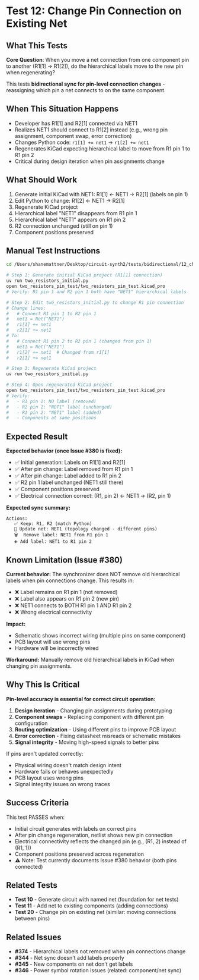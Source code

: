 # Test 12: Change Pin Connection on Existing Net

## What This Tests

**Core Question**: When you move a net connection from one component pin to another (R1[1] → R1[2]), do the hierarchical labels move to the new pin when regenerating?

This tests **bidirectional sync for pin-level connection changes** - reassigning which pin a net connects to on the same component.

## When This Situation Happens

- Developer has R1[1] and R2[1] connected via NET1
- Realizes NET1 should connect to R1[2] instead (e.g., wrong pin assignment, component swap, error correction)
- Changes Python code: `r1[1] += net1` → `r1[2] += net1`
- Regenerates KiCad expecting hierarchical label to move from R1 pin 1 to R1 pin 2
- Critical during design iteration when pin assignments change

## What Should Work

1. Generate initial KiCad with NET1: R1[1] ← NET1 → R2[1] (labels on pin 1)
2. Edit Python to change: R1[2] ← NET1 → R2[1]
3. Regenerate KiCad project
4. Hierarchical label "NET1" disappears from R1 pin 1
5. Hierarchical label "NET1" appears on R1 pin 2
6. R2 connection unchanged (still on pin 1)
7. Component positions preserved

## Manual Test Instructions

```bash
cd /Users/shanemattner/Desktop/circuit-synth2/tests/bidirectional/12_change_pin_connection

# Step 1: Generate initial KiCad project (R1[1] connection)
uv run two_resistors_initial.py
open two_resistors_pin_test/two_resistors_pin_test.kicad_pro
# Verify: R1 pin 1 and R2 pin 1 both have "NET1" hierarchical labels

# Step 2: Edit two_resistors_initial.py to change R1 pin connection
# Change lines:
#   # Connect R1 pin 1 to R2 pin 1
#   net1 = Net("NET1")
#   r1[1] += net1
#   r2[1] += net1
# To:
#   # Connect R1 pin 2 to R2 pin 1 (changed from pin 1)
#   net1 = Net("NET1")
#   r1[2] += net1  # Changed from r1[1]
#   r2[1] += net1

# Step 3: Regenerate KiCad project
uv run two_resistors_initial.py

# Step 4: Open regenerated KiCad project
open two_resistors_pin_test/two_resistors_pin_test.kicad_pro
# Verify:
#   - R1 pin 1: NO label (removed)
#   - R2 pin 1: "NET1" label (unchanged)
#   - R1 pin 2: "NET1" label (added)
#   - Components at same positions
```

## Expected Result

**Expected behavior (once Issue #380 is fixed):**

- ✅ Initial generation: Labels on R1[1] and R2[1]
- ✅ After pin change: Label removed from R1 pin 1
- ✅ After pin change: Label added to R1 pin 2
- ✅ R2 pin 1 label unchanged (NET1 still there)
- ✅ Component positions preserved
- ✅ Electrical connection correct: (R1, pin 2) ← NET1 → (R2, pin 1)

**Expected sync summary:**
```
Actions:
   ✅ Keep: R1, R2 (match Python)
   🔌 Update net: NET1 (topology changed - different pins)
   🗑️  Remove label: NET1 from R1 pin 1
   ➕ Add label: NET1 to R1 pin 2
```

## Known Limitation (Issue #380)

**Current behavior:** The synchronizer does NOT remove old hierarchical labels when pin connections change. This results in:

- ❌ Label remains on R1 pin 1 (not removed)
- ❌ Label also appears on R1 pin 2 (new pin)
- ❌ NET1 connects to BOTH R1 pin 1 AND R1 pin 2
- ❌ Wrong electrical connectivity

**Impact:**
- Schematic shows incorrect wiring (multiple pins on same component)
- PCB layout will use wrong pins
- Hardware will be incorrectly wired

**Workaround:** Manually remove old hierarchical labels in KiCad when changing pin assignments.

## Why This Is Critical

**Pin-level accuracy is essential for correct circuit operation:**

1. **Design iteration** - Changing pin assignments during prototyping
2. **Component swaps** - Replacing component with different pin configuration
3. **Routing optimization** - Using different pins to improve PCB layout
4. **Error correction** - Fixing datasheet misreads or schematic mistakes
5. **Signal integrity** - Moving high-speed signals to better pins

If pins aren't updated correctly:
- Physical wiring doesn't match design intent
- Hardware fails or behaves unexpectedly
- PCB layout uses wrong pins
- Signal integrity issues on wrong traces

## Success Criteria

This test PASSES when:

- Initial circuit generates with labels on correct pins
- After pin change regeneration, netlist shows new pin connection
- Electrical connectivity reflects the changed pin (e.g., (R1, 2) instead of (R1, 1))
- Component positions preserved across regeneration
- ⚠️ Note: Test currently documents Issue #380 behavior (both pins connected)

## Related Tests

- **Test 10** - Generate circuit with named net (foundation for net tests)
- **Test 11** - Add net to existing components (adding connections)
- **Test 20** - Change pin on existing net (similar: moving connections between pins)

## Related Issues

- **#374** - Hierarchical labels not removed when pin connections change
- **#344** - Net sync doesn't add labels properly
- **#345** - New components on net don't get labels
- **#346** - Power symbol rotation issues (related: component/net sync)
